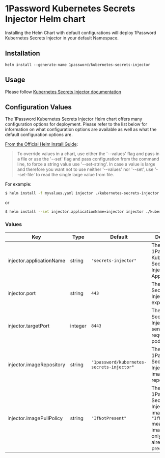 # 1Password Kubernetes Secrets Injector Helm chart
Installing the Helm Chart with default configurations will deploy 1Password Kubernetes Secrets Injector in your default Namespace.

## Installation
```
helm install --generate-name 1password/kubernetes-secrets-injector
```

## Usage
Please follow [Kubernetes Secrets Injector documentation](https://github.com/1Password/kubernetes-secrets-injector#1password-secrets-injector-for-kubernetes)


## Configuration Values
The 1Password Kubernetes Secrets Injector Helm chart offers many configuration options for deployment. Please refer to the list below for information on what configuration options are available as well as what the default configuration options are.

[From the Official Helm Install Guide](https://helm.sh/docs/helm/helm_install/#helm-install):

>To override values in a chart, use either the '--values' flag and pass in a file or use the '--set' flag and pass configuration from the command line, to force a string value use '--set-string'. In case a value is large and therefore you want not to use neither '--values' nor '--set', use '--set-file' to read the single large value from file.

For example: 
```bash
$ helm install -f myvalues.yaml injector ./kubernetes-secrets-injector
```

or 

```bash
$ helm install --set injector.applicationName=injector injector ./kubernetes-secrets-injector
```

### Values
| Key | Type | Default | Description |
|-----|------|---------|-------------|
| injector.applicationName | string | `"secrets-injector"` | The name of 1Password Kubernetes Secrets Injector Application |
| injector.port | string | `443` | The port the Secrets Injector exposes |
| injector.targetPort | integer | `8443` | The port the Secrets Injector API sends requests to the pod |
| injector.imageRepository | string | `"1password/kubernetes-secrets-injector"` | The 1Password Secrets Injector docker image repository |
| injector.imagePullPolicy | string | `"IfNotPresent"` | The 1Password Secrets Injector docker image policy. `"IfNotPresent"` means the image is pulled only if it is not already present locally. |
